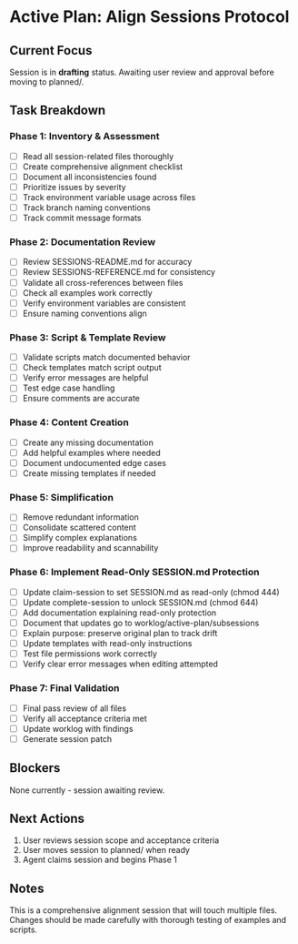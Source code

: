# Active Plan: Align Sessions Protocol

## Current Focus

Session is in **drafting** status. Awaiting user review and approval before moving to planned/.

## Task Breakdown

### Phase 1: Inventory & Assessment
- [ ] Read all session-related files thoroughly
- [ ] Create comprehensive alignment checklist
- [ ] Document all inconsistencies found
- [ ] Prioritize issues by severity
- [ ] Track environment variable usage across files
- [ ] Track branch naming conventions
- [ ] Track commit message formats

### Phase 2: Documentation Review
- [ ] Review SESSIONS-README.md for accuracy
- [ ] Review SESSIONS-REFERENCE.md for consistency
- [ ] Validate all cross-references between files
- [ ] Check all examples work correctly
- [ ] Verify environment variables are consistent
- [ ] Ensure naming conventions align

### Phase 3: Script & Template Review
- [ ] Validate scripts match documented behavior
- [ ] Check templates match script output
- [ ] Verify error messages are helpful
- [ ] Test edge case handling
- [ ] Ensure comments are accurate

### Phase 4: Content Creation
- [ ] Create any missing documentation
- [ ] Add helpful examples where needed
- [ ] Document undocumented edge cases
- [ ] Create missing templates if needed

### Phase 5: Simplification
- [ ] Remove redundant information
- [ ] Consolidate scattered content
- [ ] Simplify complex explanations
- [ ] Improve readability and scannability

### Phase 6: Implement Read-Only SESSION.md Protection
- [ ] Update claim-session to set SESSION.md as read-only (chmod 444)
- [ ] Update complete-session to unlock SESSION.md (chmod 644)
- [ ] Add documentation explaining read-only protection
- [ ] Document that updates go to worklog/active-plan/subsessions
- [ ] Explain purpose: preserve original plan to track drift
- [ ] Update templates with read-only instructions
- [ ] Test file permissions work correctly
- [ ] Verify clear error messages when editing attempted

### Phase 7: Final Validation
- [ ] Final pass review of all files
- [ ] Verify all acceptance criteria met
- [ ] Update worklog with findings
- [ ] Generate session patch

## Blockers

None currently - session awaiting review.

## Next Actions

1. User reviews session scope and acceptance criteria
2. User moves session to planned/ when ready
3. Agent claims session and begins Phase 1

## Notes

This is a comprehensive alignment session that will touch multiple files. Changes should be made carefully with thorough testing of examples and scripts.


